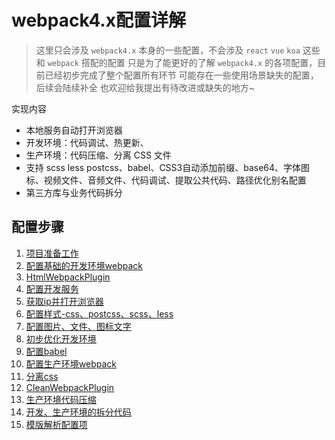 # webpack4.x配置详解

> 这里只会涉及 `webpack4.x` 本身的一些配置，不会涉及 `react` `vue` `koa` 这些和 `webpack` 搭配的配置
> 只是为了能更好的了解 `webpack4.x` 的各项配置，目前已经初步完成了整个配置所有环节
> 可能存在一些使用场景缺失的配置，后续会陆续补全
> 也欢迎给我提出有待改进或缺失的地方~

实现内容

* 本地服务自动打开浏览器
* 开发环境：代码调试、热更新、
* 生产环境：代码压缩、分离 CSS 文件 
* 支持 scss less postcss、babel、CSS3自动添加前缀、base64、字体图标、视频文件、音频文件、代码调试、提取公共代码、路径优化别名配置
* 第三方库与业务代码拆分

## 配置步骤

1. [项目准备工作][1] 
2. [配置基础的开发环境webpack][2] 
3. [HtmlWebpackPlugin][3] 
4. [配置开发服务][4] 
5. [获取ip并打开浏览器][5] 
6. [配置样式-css、postcss、scss、less][6] 
7. [配置图片、文件、图标文字][7] 
8. [初步优化开发环境][8] 
9. [配置babel][9]  
10. [配置生产环境webpack][10] 
11. [分离css][11] 
12. [CleanWebpackPlugin][12] 
13. [生产环境代码压缩][13] 
14. [开发、生产环境的拆分代码][14] 
15. [模版解析配置项][15] 


[1]:https://github.com/kaivin/raw/master/README/01：项目准备工作.md "项目准备工作" 
[2]:https://github.com/kaivin/raw/master/README/02：配置基础的开发环境webpack.md "配置基础的开发环境webpack" 
[3]:https://github.com/kaivin/raw/master/README/03：HtmlWebpackPlugin.md "HtmlWebpackPlugin" 
[4]:https://github.com/kaivin/raw/master/README/04：配置开发服务.md "配置开发服务" 
[5]:https://github.com/kaivin/raw/master/README/05：获取ip并打开浏览器.md "获取ip并打开浏览器" 
[6]:https://github.com/kaivin/raw/master/README/06：配置样式-css、postcss、scss、less.md "配置样式-css、postcss、scss、less" 
[7]:https://github.com/kaivin/raw/master/README/07：配置图片、文件、图标文字.md "配置图片、文件、图标文字" 
[8]:https://github.com/kaivin/raw/master/README/08：初步优化开发环境.md "初步优化开发环境" 
[9]:https://github.com/kaivin/raw/master/README/09：配置babel.md "配置babel" 
[10]:https://github.com/kaivin/raw/master/README/10：配置生产环境webpack.md "配置生产环境webpack" 
[11]:https://github.com/kaivin/raw/master/README/11：分离css.md "分离css" 
[12]:https://github.com/kaivin/raw/master/README/12：CleanWebpackPlugin.md "CleanWebpackPlugin" 
[13]:https://github.com/kaivin/raw/master/README/13：生产环境代码压缩.md "生产环境代码压缩" 
[14]:https://github.com/kaivin/raw/master/README/14：开发、生产环境的拆分代码.md "开发、生产环境的拆分代码" 
[15]:https://github.com/kaivin/raw/master/README/15：模版解析配置项.md "模版解析配置项" 